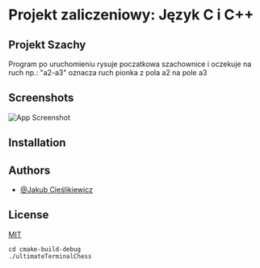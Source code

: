 







# Projekt zaliczeniowy: Język C i C++

## Projekt Szachy
Program po uruchomieniu rysuje poczatkowa szachownice i oczekuje na ruch np.: "a2-a3" oznacza ruch pionka z pola a2 na pole a3



## Screenshots

![App Screenshot](https://via.placeholder.com/468x300?text=App+Screenshot+Here)

  
## Installation 

    
## Authors

- [@Jakub Cieślikiewicz](https://github.com/BishWhite)

  
## License

[MIT](https://choosealicense.com/licenses/mit/)
```shell script
cd cmake-build-debug
./ultimateTerminalChess
```
